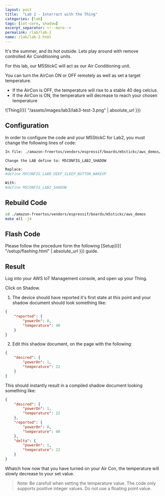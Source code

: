 ```yaml
---
layout: post
title:  "Lab 2 - Interract with the Thing"
categories: [lab]
tags: [iot-core, shadow]
excerpt_separator: <!--more-->
permalink: /lab/lab-2
name: /lab/lab-2.html
---
```


It's the summer, and its hot outside. Lets play around with remove controlled Air Conditioning units.

For this lab, our M5StickC will act as our Air Conditioning unit.

You can turn the AirCon ON or OFF remotely as well as set a target temperature.

* If the AirCon is OFF, the temperature will rise to a stable 40 deg celcius.
* If the AirCon is ON, the temperature will decrease to reach your chosen temperature

<!--more-->

![Thing]({{ "/assets/images/lab3/lab3-test-3.png" | absolute_url }})

## Configuration

In order to configure the code and your M5StickC for Lab2, you must change the following lines of code:

```bash
In file: ./amazon-freertos/vendors/espressif/boards/m5stickc/aws_demos/application_code/m5stickc_lab_config.h

Change the LAB define to: M5CONFIG_LAB2_SHADOW

Replace:
#define M5CONFIG_LAB0_DEEP_SLEEP_BUTTON_WAKEUP

With:
#define M5CONFIG_LAB2_SHADOW
```

## Rebuild Code

```bash
cd ./amazon-freertos/vendors/espressif/boards/m5stickc/aws_demos
make all -j4
```

## Flash Code
Please follow the procedure form the following [Setup]({{ "/setup/flashing.html" | absolute_url }}) guide.

## Result
Log into your AWS IoT Management console, and open up your Thing.

Click on Shadow.

1. The device should have reported it's first state at this point and your shadow document should look something like:

```json
{
	"reported": {
		"powerOn": 0,
		"temperature": 40
	}
}
```

2. Edit this shadow document, on the page with the following:

```json
{
	"desired": {
		"powerOn": 1,
		"temperature": 22
	}
}
```

This should instantly result in a compiled shadow document looking something like:

```json
{
	"desired": {
		"powerOn": 1,
		"temperature": 22
	},
	"reported": {
		"powerOn": 0,
		"temperature": 40
	},
	"delta": {
		"powerOn": 1,
		"temperature": 22
	}
}
```

Whatch how now that you have turned on your Air Con, the temperature will slowly decrease to your set value.

> Note: Be carefull when setting the temperature value. The code only supports positive integer values. Do not use a floating point value.


